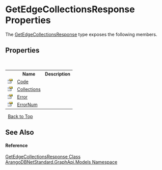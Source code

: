 # GetEdgeCollectionsResponse Properties
 

The <a href="b84b7bfb-93bd-e500-59a0-fea071088021">GetEdgeCollectionsResponse</a> type exposes the following members.


## Properties
&nbsp;<table><tr><th></th><th>Name</th><th>Description</th></tr><tr><td>![Public property](media/pubproperty.gif "Public property")</td><td><a href="8d9f0ba6-cc95-bdd6-044d-f879fa2dc67b">Code</a></td><td /></tr><tr><td>![Public property](media/pubproperty.gif "Public property")</td><td><a href="3e8e4952-a17e-9144-f562-940f2a885644">Collections</a></td><td /></tr><tr><td>![Public property](media/pubproperty.gif "Public property")</td><td><a href="7b76abeb-cd51-d386-e2b3-4c4f990e5601">Error</a></td><td /></tr><tr><td>![Public property](media/pubproperty.gif "Public property")</td><td><a href="d1a8762c-a8ba-632c-8a8e-df8419b32dba">ErrorNum</a></td><td /></tr></table>&nbsp;
<a href="#getedgecollectionsresponse-properties">Back to Top</a>

## See Also


#### Reference
<a href="b84b7bfb-93bd-e500-59a0-fea071088021">GetEdgeCollectionsResponse Class</a><br /><a href="6fb2338d-d8f7-f9c1-2056-1702fe9bf954">ArangoDBNetStandard.GraphApi.Models Namespace</a><br />